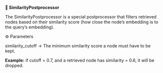 **🔹 SimilarityPostprocessor**

The SimilarityPostprocessor is a special postprocessor that filters retrieved nodes based on their similarity score (how close the node’s embedding is to the query’s embedding).

⚙️ Parameters

similarity_cutoff → The minimum similarity score a node must have to be kept.

**Example:** if cutoff = 0.7, and a retrieved node has similarity = 0.6, it will be dropped.



